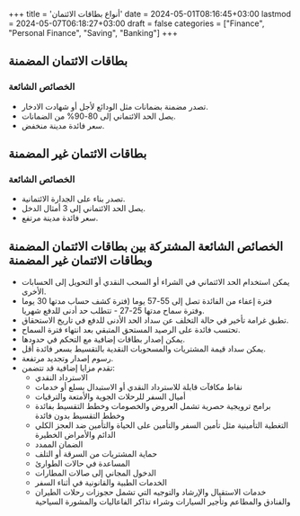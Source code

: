 +++
title = 'أنواع بطاقات الائتمان'
date = 2024-05-01T08:16:45+03:00
lastmod = 2024-05-07T06:18:27+03:00
draft = false
categories = ["Finance", "Personal Finance", "Saving", "Banking"]
+++
## بطاقات الائتمان المضمنة

### الخصائص الشائعة

- تصدر مضمنة بضمانات مثل الودائع لأجل أو شهادت الادخار.
- يصل الحد الائتماني إلى 80-90% من الضمانات.
- سعر فائدة مدينة منخفض.

## بطاقات الائتمان غير المضمنة

### الخصائص الشائعة

- تصدر بناء على الجدارة الائتمانية.
- يصل الحد الائتماني إلى 3 أمثال الدخل.
- سعر فائدة مدينة مرتفع.

## الخصائص الشائعة المشتركة بين بطاقات الائتمان المضمنة وبطاقات الائتمان غير المضمنة

- يمكن استخدام الحد الائتماني في الشراء أو السحب النقدي أو التحويل إلى الحسابات الأخرى.
- فترة إعفاء من الفائدة تصل إلى 55-57 يوما (فترة كشف حساب مدتها 30 يوما وفترة سماح مدتها 25-27 - تتطلب حد أدنى للدفع شهريا.
- تطبق غرامة تأخير في حالة التخلف عن سداد الحد الأدنى للدفع في تاريخ الاستحقاق.
- تحتسب فائدة على الرصيد المستحق المتبقي بعد انتهاء فترة السماح.
- يمكن إصدار بطاقات إضافية مع التحكم في حدودها.
- يمكن سداد قيمة المشتريات والمسحوبات النقدية بالتقسيط بسعر فائدة أقل.
- رسوم إصدار وتجديد مرتفعة.
- تقدم مزايا إضافية قد تتضمن:
  - الاسترداد النقدي
  - نقاط مكافآت قابلة للاسترداد النقدي أو الاستبدال بسلع أو خدمات
  - أميال السفر للرحلات الجوية والأمتعة والترقيات
  - برامج ترويجية حصرية تشمل العروض والخصومات وخطط التقسيط بفائدة وخطط التقسيط بدون فائدة
  - التغطية التأمينية مثل تأمين السفر والتأمين على الحياة والتأمين ضد العجز الكلي الدائم والأمراض الخطيرة
  - الضمان الممدد
  - حماية المشتريات من السرقة أو التلف
  - المساعدة في حالات الطوارئ
  - الدخول المجاني إلى صالات المطارات
  - الخدمات الطبية والقانونية في أثناء السفر
  - خدمات الاستقبال والإرشاد والتوجيه التي تشمل حجوزات رحلات الطيران والفنادق والمطاعم وتأجير السيارات وشراء تذاكر الفاعاليات والمشورة السياحية

